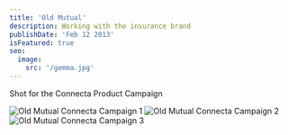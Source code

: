 ```yaml
---
title: 'Old Mutual'
description: Working with the insurance brand
publishDate: 'Feb 12 2013'
isFeatured: true
seo:
  image:
    src: '/gemma.jpg'
---
```


Shot for the Connecta Product Campaign

![Old Mutual Connecta Campaign 1](/OldMutual1.jpg)
![Old Mutual Connecta Campaign 2](/OldMutual2.jpg)
![Old Mutual Connecta Campaign 3](/OldMutual3.jpg)